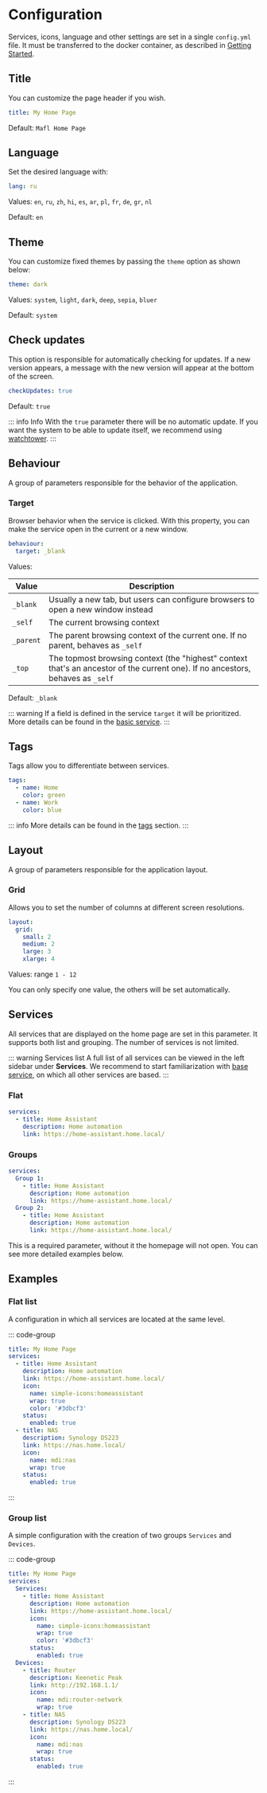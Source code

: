 # Configuration

Services, icons, language and other settings are set in a single `config.yml` file.
It must be transferred to the docker container, as described in [Getting Started](../guide/getting-started.md).

## Title

You can customize the page header if you wish.

```yaml
title: My Home Page
```

Default: `Mafl Home Page`

## Language

Set the desired language with:

```yaml
lang: ru
```

Values: `en`, `ru`, `zh`, `hi`, `es`, `ar`, `pl`, `fr`, `de`, `gr`, `nl`

Default: `en`

## Theme

You can customize fixed themes by passing the `theme` option as shown below:

```yaml
theme: dark
```

Values: `system`, `light`, `dark`, `deep`, `sepia`, `bluer`

Default: `system`

## Check updates

This option is responsible for automatically checking for updates.
If a new version appears, a message with the new version will appear at the bottom of the screen.

```yaml
checkUpdates: true
```

Default: `true`

::: info Info
With the `true` parameter there will be no automatic update.
If you want the system to be able to update itself, we recommend using [watchtower](https://containrrr.dev/watchtower/).
:::

## Behaviour

A group of parameters responsible for the behavior of the application.

### Target <in-version value="0.7.6" />

Browser behavior when the service is clicked.
With this property, you can make the service open in the current or a new window.

```yaml
behaviour:
  target: _blank
```

Values:

| Value     | Description                                                                                                                     |
|-----------|---------------------------------------------------------------------------------------------------------------------------------|
| `_blank`  | Usually a new tab, but users can configure browsers to open a new window instead                                                |
| `_self`   | The current browsing context                                                                                                    |
| `_parent` | The parent browsing context of the current one. If no parent, behaves as `_self`                                                |
| `_top`    | The topmost browsing context (the "highest" context that's an ancestor of the current one). If no ancestors, behaves as `_self` |

Default: `_blank`

::: warning
If a field is defined in the service `target` it will be prioritized. More details can be found in the [basic service](../services/base.md#target).
:::

## Tags <in-version value="0.10.0" />

Tags allow you to differentiate between services.

```yaml
tags:
  - name: Home
    color: green
  - name: Work
    color: blue
```

::: info
More details can be found in the [tags](../reference/tags.md) section.
:::

## Layout <in-version value="0.14.0" />

A group of parameters responsible for the application layout.

### Grid

Allows you to set the number of columns at different screen resolutions.

```yaml
layout:
  grid:
    small: 2
    medium: 2
    large: 3
    xlarge: 4
```

Values: range `1 - 12`

You can only specify one value, the others will be set automatically.

## Services

All services that are displayed on the home page are set in this parameter.
It supports both list and grouping. The number of services is not limited.

::: warning Services list
A full list of all services can be viewed in the left sidebar under **Services**.
We recommend to start familiarization with [base service](../services/base.md), on which all other services are based.
:::

### Flat
```yaml
services:
  - title: Home Assistant
    description: Home automation
    link: https://home-assistant.home.local/
```

### Groups

```yaml
services:
  Group 1:
    - title: Home Assistant
      description: Home automation
      link: https://home-assistant.home.local/
  Group 2:
    - title: Home Assistant
      description: Home automation
      link: https://home-assistant.home.local/
```

This is a required parameter, without it the homepage will not open.
You can see more detailed examples below.

## Examples

### Flat list

A configuration in which all services are located at the same level.

::: code-group
```yaml [config.yml]
title: My Home Page
services:
  - title: Home Assistant
    description: Home automation
    link: https://home-assistant.home.local/
    icon:
      name: simple-icons:homeassistant
      wrap: true
      color: '#3dbcf3'
    status:
      enabled: true
  - title: NAS
    description: Synology DS223
    link: https://nas.home.local/
    icon:
      name: mdi:nas
      wrap: true
    status:
      enabled: true
```
:::

### Group list

A simple configuration with the creation of two groups `Services` and `Devices`.

::: code-group
```yaml [config.yml]
title: My Home Page
services:
  Services:
    - title: Home Assistant
      description: Home automation
      link: https://home-assistant.home.local/
      icon:
        name: simple-icons:homeassistant
        wrap: true
        color: '#3dbcf3'
      status:
        enabled: true
  Devices:
    - title: Router
      description: Keenetic Peak
      link: http://192.168.1.1/
      icon:
        name: mdi:router-network
        wrap: true
    - title: NAS
      description: Synology DS223
      link: https://nas.home.local/
      icon:
        name: mdi:nas
        wrap: true
      status:
        enabled: true
```
:::
